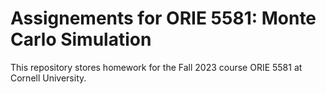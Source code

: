 # Assignements for ORIE 5581: Monte Carlo Simulation

This repository stores homework for the Fall 2023 course ORIE 5581 at Cornell University.
